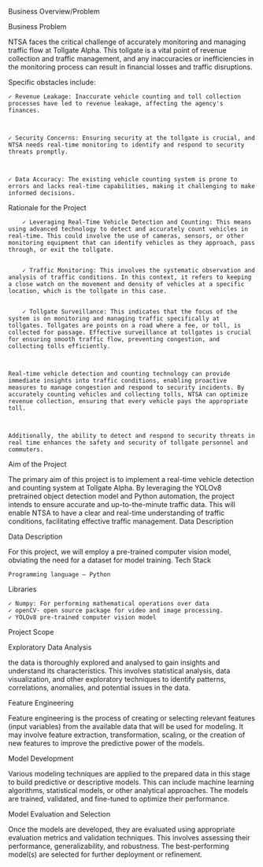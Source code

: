  Business Overview/Problem

Business Problem

NTSA faces the critical challenge of accurately monitoring and managing traffic flow at Tollgate Alpha. This tollgate is a vital point of revenue collection and traffic management, and any inaccuracies or inefficiencies in the monitoring process can result in financial losses and traffic disruptions.

 

Specific obstacles include:

 

    ✓ Revenue Leakage: Inaccurate vehicle counting and toll collection processes have led to revenue leakage, affecting the agency's finances.

 

    ✓ Security Concerns: Ensuring security at the tollgate is crucial, and NTSA needs real-time monitoring to identify and respond to security threats promptly.

 

    ✓ Data Accuracy: The existing vehicle counting system is prone to errors and lacks real-time capabilities, making it challenging to make informed decisions.

Rationale for the Project

     
        ✓ Leveraging Real-Time Vehicle Detection and Counting: This means using advanced technology to detect and accurately count vehicles in real-time. This could involve the use of cameras, sensors, or other monitoring equipment that can identify vehicles as they approach, pass through, or exit the tollgate.

     
        ✓ Traffic Monitoring: This involves the systematic observation and analysis of traffic conditions. In this context, it refers to keeping a close watch on the movement and density of vehicles at a specific location, which is the tollgate in this case.

     
        ✓ Tollgate Surveillance: This indicates that the focus of the system is on monitoring and managing traffic specifically at tollgates. Tollgates are points on a road where a fee, or toll, is collected for passage. Effective surveillance at tollgates is crucial for ensuring smooth traffic flow, preventing congestion, and collecting tolls efficiently.

     

    Real-time vehicle detection and counting technology can provide immediate insights into traffic conditions, enabling proactive measures to manage congestion and respond to security incidents. By accurately counting vehicles and collecting tolls, NTSA can optimize revenue collection, ensuring that every vehicle pays the appropriate toll.

     

    Additionally, the ability to detect and respond to security threats in real time enhances the safety and security of tollgate personnel and commuters.

Aim of the Project

The primary aim of this project is to implement a real-time vehicle detection and counting system at Tollgate Alpha. By leveraging the YOLOv8 pretrained object detection model and Python automation, the project intends to ensure accurate and up-to-the-minute traffic data. This will enable NTSA to have a clear and real-time understanding of traffic conditions, facilitating effective traffic management.
Data Description

Data Description

 

For this project, we will employ a pre-trained computer vision model, obviating the need for a dataset for model training.
Tech Stack

    Programming language – Python

 

Libraries

    ✓ Numpy: For performing mathematical operations over data
    ✓ openCV- open source package for video and image processing.
    ✓ YOLOv8 pre-trained computer vision model

Project Scope

Exploratory Data Analysis

the data is thoroughly explored and analysed to gain insights and understand its characteristics. This involves statistical analysis, data visualization, and other exploratory techniques to identify patterns, correlations, anomalies, and potential issues in the data.

Feature Engineering

Feature engineering is the process of creating or selecting relevant features (input variables) from the available data that will be used for modeling. It may involve feature extraction, transformation, scaling, or the creation of new features to improve the predictive power of the models.

 

Model Development

Various modeling techniques are applied to the prepared data in this stage to build predictive or descriptive models. This can include machine learning algorithms, statistical models, or other analytical approaches. The models are trained, validated, and fine-tuned to optimize their performance.

 

Model Evaluation and Selection

Once the models are developed, they are evaluated using appropriate evaluation metrics and validation techniques. This involves assessing their performance, generalizability, and robustness. The best-performing model(s) are selected for further deployment or refinement.
